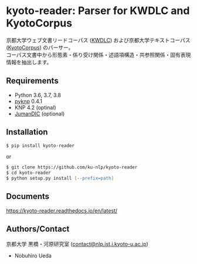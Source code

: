 # kyoto-reader: Parser for KWDLC and KyotoCorpus

京都大学ウェブ文書リードコーパス ([KWDLC](https://github.com/ku-nlp/KWDLC))
および京都大学テキストコーパス ([KyotoCorpus](https://github.com/ku-nlp/KyotoCorpus)) のパーサー。  
コーパス文書中から形態素・係り受け関係・述語項構造・共参照関係・固有表現情報を抽出します。

## Requirements

- Python 3.6, 3.7, 3.8
- [pyknp](https://github.com/ku-nlp/pyknp) 0.4.1
- KNP 4.2 (optinal)
- [JumanDIC](https://github.com/ku-nlp/JumanDIC) (optional)

## Installation

```zsh
$ pip install kyoto-reader
```

or

```zsh
$ git clone https://github.com/ku-nlp/kyoto-reader
$ cd kyoto-reader
$ python setup.py install [--prefix=path]
```

## Documents

<https://kyoto-reader.readthedocs.io/en/latest/>

## Authors/Contact

京都大学 黒橋・河原研究室 (contact@nlp.ist.i.kyoto-u.ac.jp)

- Nobuhiro Ueda
